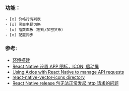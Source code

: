 ### 功能：
    - [x] 价格行情列表
    - [x] 黑白主题切换
    - [x] 指数面板（宏观/加密货币）
    - [x] 配置同步

### 参考:
- [环境搭建](https://reactnative.cn/docs/environment-setup)
- [React Native 设置 APP 图标，ICON, 启动屏](https://juejin.cn/post/7195415285594062903)
- [Using Axios with React Native to manage API requests](https://blog.logrocket.com/using-axios-react-native-manage-api-requests/)
- [react-native-vector-icons directory](https://oblador.github.io/react-native-vector-icons/)
- [React Native release 包无法正常发起 http 请求的问题](https://blog.csdn.net/z372574152/article/details/105100524)
